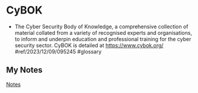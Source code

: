 # CyBOK
- The Cyber Security Body of Knowledge, a comprehensive collection of material collated from a variety of recognised experts and organisations, to inform and underpin education and professional training for the cyber security sector. CyBOK is detailed at https://www.cybok.org/ #ref/2023/12/09/095245 #glossary 
## My Notes
[Notes](mynotes/cybok-notes.md)
